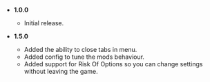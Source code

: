 
-   **1.0.0**

    -   Initial release.

-   **1.5.0**

    -   Added the ability to close tabs in menu.
    -   Added config to tune the mods behaviour.
    -   Added support for Risk Of Options so you can change settings without leaving the game.
